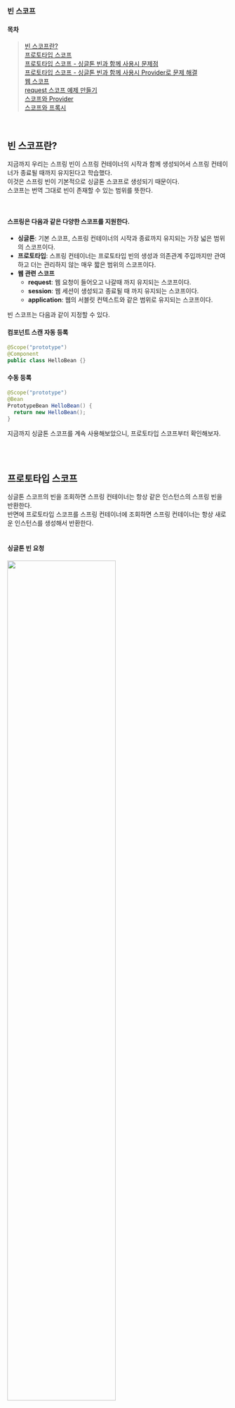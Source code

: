 ### 빈 스코프  

#### 목차  
> [빈 스코프란?](#빈-스코프란)  
> [프로토타입 스코프](#프로토타입-스코프)  
> [프로토타입 스코프 - 싱글톤 빈과 함께 사용시 문제점](#프로토타입-스코프---싱글톤-빈과-함께-사용시-문제점)  
> [프로토타입 스코프 - 싱글톤 빈과 함께 사용시 Provider로 문제 해결](#프로토타입-스코프---싱글톤-빈과-함께-사용시-provider로-문제-해결)  
> [웹 스코프](#웹-스코프)  
> [request 스코프 예제 만들기](#request-스코프-예제-만들기)  
> [스코프와 Provider](#스코프와-provider)  
> [스코프와 프록시](#스코프와-프록시)  

<br>  

## 빈 스코프란?  
지금까지 우리는 스프링 빈이 스프링 컨테이너의 시작과 함께 생성되어서 스프링 컨테이너가 종료될 때까지 유지된다고 학습했다.  
이것은 스프링 빈이 기본적으로 싱글톤 스코프로 생성되기 때문이다.  
스코프는 번역 그대로 빈이 존재할 수 있는 범위를 뜻한다.  

<br>  

#### 스프링은 다음과 같은 다양한 스코프를 지원한다.  
- **싱글톤**: 기본 스코프, 스프링 컨테이너의 시작과 종료까지 유지되는 가장 넓은 범위의 스코프이다.
- **프로토타입**: 스프링 컨테이너는 프로토타입 빈의 생성과 의존관계 주입까지만 관여하고 더는 관리하지 않는 매우 짧은 범위의 스코프이다.
- **웹 관련 스코프**
  - **request**: 웹 요청이 들어오고 나갈때 까지 유지되는 스코프이다.
  - **session**: 웹 세션이 생성되고 종료될 때 까지 유지되는 스코프이다.
  - **application**: 웹의 서블릿 컨텍스트와 같은 범위로 유지되는 스코프이다.

빈 스코프는 다음과 같이 지정할 수 있다. 

#### 컴포넌트 스캔 자동 등록
```java
@Scope("prototype")
@Component
public class HelloBean {}
```

#### 수동 등록
```java
@Scope("prototype")
@Bean
PrototypeBean HelloBean() {
  return new HelloBean();
}
```

지금까지 싱글톤 스코프를 계속 사용해보았으니, 프로토타입 스코프부터 확인해보자.

<br><br>  

## 프로토타입 스코프  
싱글톤 스코프의 빈을 조회하면 스프링 컨테이너는 항상 같은 인스턴스의 스프링 빈을 반환한다.  
반면에 프로토타입 스코프를 스프링 컨테이너에 조회하면 스프링 컨테이너는 항상 새로운 인스턴스를 생성해서 반환한다.  
<br>  

#### 싱글톤 빈 요청
<img src="https://github.com/lpromotion/Inflearn_Spring/assets/88132500/02809971-25d8-4c88-853a-2f95c095888b.png" width="70%">  

1. 싱글톤 스코프의 빈을 스프링 컨테이너에 요청한다.  
2. 스프링 컨테이너는 본인이 관리하는 스프링 빈을 반환한다.  
3. 이후에 스프링 컨테이너에 같은 요청이 와도 같은 객체 인스턴스의 스프링 빈을 반환한다.  
<br>

#### 프로토타입 빈 요청1
<img src="https://github.com/lpromotion/Inflearn_Spring/assets/88132500/36df2711-8874-430d-8d0e-68fbfed5b8fa.png" width="70%">  

1. 프로토타입 스코프의 빈을 스프링 컨테이너에 요청한다.  
2. 스프링 컨테이너는 이 시점에 프로토타입 빈을 생성하고, 필요한 의존관계를 주입한다.  
<br>

#### 프로토타입 빈 요청2
<img src="https://github.com/lpromotion/Inflearn_Spring/assets/88132500/977cfea3-1108-41a6-ae81-a612f475324e.png" width="70%">  

3. 스프링 컨테이너는 생성한 프로토타입 빈을 클라이언트에 반환한다.  
4. 이후에 스프링 컨테이너에 같은 요청이 오면 항상 새로운 프로토타입 빈을 생성해서 반환한다.  
<br>

#### 정리
여기서 **핵심은 스프링 컨테이너는 프로토타입 빈을 생성하고, 의존관계 주입, 초기화까지만 처리한다는 것이다.**  
클라이언트에 빈을 반환하고, 이후 스프링 컨테이너는 생성된 프로토타입 빈을 관리하지 않는다.  
프로토타입 빈을 관리할 책임은 프로토타입 빈을 받은 클라이언트에 있다.  
**그래서 @PreDestroy 같은 종료 메서드가 호출되지 않는다.**
<br>

코드로 확인해보자.
#### 싱글톤 스코프 빈 테스트  
```java
package hello.core.scope;

import jakarta.annotation.PostConstruct;
import jakarta.annotation.PreDestroy;
import org.assertj.core.api.Assertions;
import org.junit.jupiter.api.Test;
import org.springframework.context.annotation.AnnotationConfigApplicationContext;
import org.springframework.context.annotation.Scope;

import static org.assertj.core.api.Assertions.assertThat;

public class SingletonTest {

    @Test
    void singletonBeanFind() {
        AnnotationConfigApplicationContext ac = new AnnotationConfigApplicationContext(SingletonBean.class);
        SingletonBean singletonBean1 = ac.getBean(SingletonBean.class);
        SingletonBean singletonBean2 = ac.getBean(SingletonBean.class);
        System.out.println("singletonBean1 = " + singletonBean1);
        System.out.println("singletonBean2 = " + singletonBean2);
        assertThat(singletonBean1).isSameAs(singletonBean2);

        ac.close();
    }

    @Scope("singleton")
    static class SingletonBean {
        @PostConstruct
        public void init() {
            System.out.println("SingletoneBean.init");
        }
        
        @PreDestroy
        public void destroy() {
            System.out.println("SingletoneBean.destroy");
        }
    }
}
```
먼저 싱글톤 스코프의 빈을 조회하는 `singletonBeanFind()` 테스트를 실행해보자.

#### 실행결과
```text
SingletoneBean.init
singletonBean1 = hello.core.scope.SingletonTest$SingletonBean@7cd1ac19
singletonBean2 = hello.core.scope.SingletonTest$SingletonBean@7cd1ac19
23:18:45.835 [Test worker] DEBUG o.s.c.a.AnnotationConfigApplicationContext --
                Closing org.springframework.context.annotation.AnnotationConfigApplicationContext@62f68dff, started on Sun Jan 28 23:18:45 KST 2024
SingletoneBean.destroy
```

- 초기화 메서드를 실행하고,
- 같은 인스턴스의 빈을 조회하고,
- 종료 메서드까지 정상 호출 된 것을 확인할 수 있다.
<br>

#### 프로토타입 스코프 빈 테스트
```java
package hello.core.scope;

import jakarta.annotation.PostConstruct;
import jakarta.annotation.PreDestroy;
import org.assertj.core.api.Assertions;
import org.junit.jupiter.api.Test;
import org.springframework.context.annotation.AnnotationConfigApplicationContext;
import org.springframework.context.annotation.Scope;

import static org.assertj.core.api.Assertions.*;

public class PrototypeTest {

    @Test
    void prototypeBeanFind() {
        AnnotationConfigApplicationContext ac = new AnnotationConfigApplicationContext(PrototypeBean.class);
        System.out.println("find prototypeBean1");
        PrototypeBean prototypeBean1 = ac.getBean(PrototypeBean.class);
        System.out.println("find prototypeBean2");
        PrototypeBean prototypeBean2 = ac.getBean(PrototypeBean.class);
        System.out.println("prototypeBean1 = " + prototypeBean1);
        System.out.println("prototypeBean2 = " + prototypeBean2);
        assertThat(prototypeBean1).isNotSameAs(prototypeBean2);

        ac.close();
    }

    @Scope("prototype")
    static class PrototypeBean {
        @PostConstruct
        public void init() {
            System.out.println("PrototypeBean.init");
        }

        @PreDestroy
        public void destroy() {
            System.out.println("PrototypeBean.destroy");
        }
    }
}
```
프로토타입 스코프의 빈을 조회하는 `prototypeBeanFind()` 테스트를 실행해보자.

#### 실행 결과
```text
find prototypeBean1
PrototypeBean.init
find prototypeBean2
PrototypeBean.init
prototypeBean1 = hello.core.scope.PrototypeTest$PrototypeBean@7cd1ac19
prototypeBean2 = hello.core.scope.PrototypeTest$PrototypeBean@2f40a43
23:25:15.386 [Test worker] DEBUG o.s.c.a.AnnotationConfigApplicationContext --
                Closing org.springframework.context.annotation.AnnotationConfigApplicationContext@62f68dff, started on Sun Jan 28 23:25:15 KST 2024
```

- 싱글톤 빈은 스프링 컨테이너 생성 시점에 초기화 메서드가 실행 되지만, 프로토타입 스코프의 빈은 스프링 컨테이너에서 빈을 조회할 때 생성되고, 초기화 메서드도 실행된다.
- 프로토타입 빈을 2번 조회했으므로 완전히 다른 스프링 빈이 생성되고, 초기화도 2번 실행된 것을 확인할 수 있다.
- 싱글톤 빈은 스프링 컨테이너가 관리하기 때문에 스프링 컨테이너가 종료될 때 빈의 종료 메서드가 실행되지만, 프로토타입 빈은 스프링 컨테이너가 생성과 의존관계 주입 그리고 초기화 까지만 관여하고, 더는 관리하지 않는다. 따라서 프로토타입 빈은 스프링 컨테이너가 종료될 때 @PreDestroy 같은 종료 메서드가 전혀 실행되지 않는다.

```java
prototypeBean1.destroy();
prototypeBean2.destroy();
ac.close();
```
종료하려면 위와 같이 직접 종료해야함.
<br>  

#### 프로토타입 빈의 특징 정리
- 스프링 컨테이너에 요청할 때 마다 새로 생성된다.
- 스프링 컨테이너는 프로토타입 빈의 생성과 의존관계 주입 그리고 초기화까지만 관여한다.
- 종료 메서드가 호출되지 않는다.
- 그래서 프로토타입 빈은 프로토타입 빈을 조회한 클라이언트가 관리해야 한다. 종료 메서드에 대한 호출도 클라이언트가 직접 해야한다.

<br><br>  

## 프로토타입 스코프 - 싱글톤 빈과 함께 사용시 문제점  
스프링 컨테이너에 프로토타입 스코프의 빈을 요청하면 항상 새로운 객체 인스턴스를 생성해서 반환한다. 
 
하지만 싱글톤 빈과 함께 사용할 때는 의도한 대로 잘 동작하지 않으므로 주의해야 한다. 그림과 코드로 설명하겠다.  
먼저 스프링 컨테이너에 프로토타입 빈을 직접 요청하는 예제를 보자.  

### 프로토타입 빈 직접 요청
#### 스프링 컨테이너에 프로토타입 빈 직접 요청1
<img src="https://github.com/lpromotion/Inflearn_Spring/assets/88132500/59aede96-a229-4daf-9209-144a84ada2f0.png" width="70%">  

1. 클라이언트A는 스프링 컨테이너에 프로토타입 빈을 요청한다.
2. 스프링 컨테이너는 프로토타입 빈을 새로 생성해서 반환(x01)한다. 해당 빈의 count 필드 값은 0이다.
3. 클라이언트는 조회한 프로토타입 빈에 `addCount()`를 호출하면서 count 필드를 +1 한다.
결과적으로 프로토타입 빈(x01)의 count는 1이 된다.
<br>

#### 스프링 컨테이너에 프로토타입 빈 직접 요청2  
<img src="https://github.com/lpromotion/Inflearn_Spring/assets/88132500/365f5960-56a8-49b7-a747-9ceef8a0a038.png" width="70%">  

1. 클라이언트B는 스프링 컨테이너에 프로토타입 빈을 요청한다.
2. 스프링 컨테이너는 프로토타입 빈을 새로 생성해서 반환(x02)한다. 해당 빈의 count 필드 값은 0이다.
3. 클라이언트는 조회한 프로토타입 빈에 addCount() 를 호출하면서 count 필드를 +1 한다.
결과적으로 프로토타입 빈(x02)의 count는 1이 된다.
<br>

#### 코드로 확인  
```java
package hello.core.scope;

import jakarta.annotation.PostConstruct;
import jakarta.annotation.PreDestroy;
import org.assertj.core.api.Assertions;
import org.junit.jupiter.api.Test;
import org.springframework.context.annotation.AnnotationConfigApplicationContext;
import org.springframework.context.annotation.Scope;

import static org.assertj.core.api.Assertions.*;

public class SingletonWithPrototypeTest1 {

    @Test
    void prototypeFind() {
        AnnotationConfigApplicationContext ac = new AnnotationConfigApplicationContext(PrototypeBean.class);
        PrototypeBean prototypeBean1 = ac.getBean(PrototypeBean.class);
        prototypeBean1.addCount();
        assertThat(prototypeBean1.getCount()).isEqualTo(1);

        PrototypeBean prototypeBean2 = ac.getBean(PrototypeBean.class);
        prototypeBean2.addCount();
        assertThat(prototypeBean2.getCount()).isEqualTo(1);
    }

    @Scope("prototype")
    static class PrototypeBean {
        private int count = 0;

        public void addCount() {
            count++;
        }

        public int getCount() {
            return count;
        }

        @PostConstruct
        public void init() {
            System.out.println("PrototypeBean.init " + this); // 나의 참조값
        }

        @PreDestroy
        public void destroy() {
            System.out.println("PrototypeBean.destry");
        }
    }
}
```

#### 실행결과
```text
PrototypeBean.init hello.core.scope.SingletonWithPrototypeTest1$PrototypeBean@22db8f4
PrototypeBean.init hello.core.scope.SingletonWithPrototypeTest1$PrototypeBean@77e2a6e2
```
<br>

### 싱글톤 빈에서 프로토타입 빈 사용
이번에는 `clientBean`이라는 싱글톤 빈이 의존관계 주입을 통해서 프로토타입 빈을 주입받아서 사용하는 예를 보자.

#### 싱글톤에서 프로토타입 빈 사용1
<img src="https://github.com/lpromotion/Inflearn_Spring/assets/88132500/4762e3c7-ead0-42c6-9d88-cf2ed8ecabe2.png" width="70%">  

`clientBean`은 싱글톤이므로, 보통 스프링 컨테이너 생성 시점에 함께 생성되고, 의존관계 주입도 발생한다.  
1. `clientBean`은 의존관계 자동 주입을 사용한다. 주입 시점에 스프링 컨테이너에 프로토타입 빈을 요청한다.  
2. 스프링 컨테이너는 프로토타입 빈을 생성해서 `clientBean`에 반환한다. 프로토타입 빈의 `count`필드 값은 0이다.  
이제 `clientBean`은 프로토타입 빈을 내부 필드에 보관한다. (정확히는 참조값을 보관한다.)  
<br>

#### 싱글톤에서 프로토타입 빈 사용2
<img src="https://github.com/lpromotion/Inflearn_Spring/assets/88132500/0f5ce8f8-a800-465b-8ee6-99c6067c4560.png" width="70%">  

클라이언트 A는 `clientBean`을 스프링 컨테이너에 요청해서 받는다.싱글톤이므로 항상 같은 `clientBean`이 반환된다.  
3. 클라이언트 A는 `clientBean.logic()`을 호출한다.  
4. `clientBean`은 prototypeBean의 `addCount()`를 호출해서 프로토타입 빈의 count를 증가한다. count값이 1이 된다.  
<br>

#### 싱글톤에서 프로토타입 빈 사용3
<img src="https://github.com/lpromotion/Inflearn_Spring/assets/88132500/5f3ae061-b4b1-444f-9d81-f56539224af0.png" width="70%">  

클라이언트 B는 `clientBean`을 스프링 컨테이너에 요청해서 받는다.싱글톤이므로 항상 같은 `clientBean`이 반환된다.  
**여기서 중요한 점이 있는데, clientBean이 내부에 가지고 있는 프로토타입 빈은 이미 과거에 주입이 끝난 빈이다. 주입 시점에 스프링 컨테이너에 요청해서 프로토타입 빈이 새로 생성이 된 것이지, 사용 할 때마다 새로 생성되는 것이 아니다!**  
5. 클라이언트 B는 `clientBean.logic()`을 호출한다.  
6. `clientBean`은 prototypeBean의 `addCount()`를 호출해서 프로토타입 빈의 count를 증가한다. 원래 count 값이 1이었으므로 2가 된다.  
<br>

#### 테스트 코드
```java
package hello.core.scope;

import jakarta.annotation.PostConstruct;
import jakarta.annotation.PreDestroy;
import org.assertj.core.api.Assertions;
import org.junit.jupiter.api.Test;
import org.springframework.beans.factory.annotation.Autowired;
import org.springframework.context.annotation.AnnotationConfigApplicationContext;
import org.springframework.context.annotation.Scope;

import static org.assertj.core.api.Assertions.*;

public class SingletonWithPrototypeTest1 {

    @Test
    void singletonClientUsePrototype() {
        AnnotationConfigApplicationContext ac =
                new AnnotationConfigApplicationContext(PrototypeBean.class, ClientBean.class);
        ClientBean clientBean1 = ac.getBean(ClientBean.class);
        int count1 = clientBean1.logic();
        assertThat(count1).isEqualTo(1);

        ClientBean clientBean2 = ac.getBean(ClientBean.class);
        int count2 = clientBean2.logic();
        assertThat(count2).isEqualTo(2);
    }

    @Scope("singleton") // 생략해도 됨. 디폴트값임
    static class ClientBean {
        private final PrototypeBean prototypeBean; // 생성시점에 주입

        @Autowired
        public ClientBean(PrototypeBean prototypeBean) {
            this.prototypeBean = prototypeBean;
        }

        public int logic() {
            prototypeBean.addCount(); // 생성시점에 주입된 prototypeBean을 사용함
            return prototypeBean.getCount();
        }
    }

    @Scope("prototype")
    static class PrototypeBean {
        private int count = 0;

        public void addCount() {
            count++;
        }

        public int getCount() {
            return count;
        }

        @PostConstruct
        public void init() {
            System.out.println("PrototypeBean.init " + this); // 나의 참조값
        }

        @PreDestroy
        public void destroy() {
            System.out.println("PrototypeBean.destry");
        }
    }
}
```

#### 실행결과
```text
PrototypeBean.init hello.core.scope.SingletonWithPrototypeTest1$PrototypeBean@5bbc9f97
```

스프링은 일반적으로 싱글톤 빈을 사용하므로, 싱글톤 빈이 프로토타입 빈을 사용하게 된다.  
그런데 싱글톤 빈은 생성시점에만 의존관계 주입을 받기 때문에, 프로토타입 빈이 새로 생성되기는 하지만, 싱글톤 빈과 함께 계속 유지되는 것이 문제다.
<br>

아마 원하는 것이 이런 것은 아닐 것이다. 프로토타입 빈을 주입 시점에만 새로 생성하는게 아니라, 사용할 때 마다 새로생성해서 사용하는 것을 원할 것이다.  
<br>

> **참고**: 여러 빈에서 같은 프로토타입 빈을 주입 받으면, 주입 받는 시점에 각각 새로운 프로토타입 빈이 생성된다.  
> 예를 들어서 clientA, clientB가 각각 의존관계 주입을 받으면 각각 다른 인스턴스의 프로토타입 빈을 주입 받는다.  
> clientA prototypeBean@x01  
> clientB prototypeBean@x02  
> 물론 사용할 때 마다 새로 생성되는 것은 아니다.

<br><br>  

## 프로토타입 스코프 - 싱글톤 빈과 함께 사용시 Provider로 문제 해결  
싱글톤 빈과 프로토타입 빈을 함께 사용할 때, 어떻게 하면 사용할 때 마다 항상 새로운 프로토타입 빈을 생성할 수 있을까?  
<br>

### 스프링 컨테이너에 요청
가장 간단한 방법은 싱글톤 빈이 프로토타입을 사용할 때 마다 스프링 컨테이너에 새로 요청하는 것이다.
```java
public class PrototypeProviderTest {
    @Test
    void providerTest() {
        AnnotationConfigApplicationContext ac = new
                AnnotationConfigApplicationContext(ClientBean.class, PrototypeBean.class);
        ClientBean clientBean1 = ac.getBean(ClientBean.class);
        int count1 = clientBean1.logic();
        assertThat(count1).isEqualTo(1);
        ClientBean clientBean2 = ac.getBean(ClientBean.class);
        int count2 = clientBean2.logic();
        assertThat(count2).isEqualTo(1);
    }
    static class ClientBean {
        @Autowired
        private ApplicationContext ac;
        public int logic() {
            PrototypeBean prototypeBean = ac.getBean(PrototypeBean.class);
            prototypeBean.addCount();
            int count = prototypeBean.getCount();
            return count;
        }
    }
    @Scope("prototype")
    static class PrototypeBean {
        private int count = 0;
        public void addCount() {
            count++;
        }
        public int getCount() {
            return count;
        }
        @PostConstruct
        public void init() {
            System.out.println("PrototypeBean.init " + this);
        }
        @PreDestroy
        public void destroy() {
            System.out.println("PrototypeBean.destroy");
        }
    }
}
```

#### 핵심 코드  
```java
@Autowired
private ApplicationContext ac;
public int logic() {
    PrototypeBean prototypeBean = ac.getBean(PrototypeBean.class);
    prototypeBean.addCount();
    int count = prototypeBean.getCount();
    return count;
}
```

- 실행해보면 `ac.getBean()`을 통해서 항상 새로운 프로토타입 빈이 생성되는 것을 확인할 수 있다.
- 의존관계를 외부에서 주입(DI) 받는게 아니라 이렇게 직접 필요한 의존관계를 찾는 것을 Dependency Lookup (DL) 의존관계 조회(탐색) 이라한다.
- 그런데 이렇게 스프링의 애플리케이션 컨텍스트 전체를 주입받게 되면, 스프링 컨테이너에 종속적인 코드가 되고, 단위 테스트도 어려워진다.
- 지금 필요한 기능은 지정한 프로토타입 빈을 컨테이너에서 대신 찾아주는 딱! **DL** 정도의 기능만 제공하는 무언가가 있으면 된다.
스프링에는 이미 모든게 준비되어 있다.
<br>

### ObjectFactory, ObjectProvider  
지정한 빈을 컨테이너에서 대신 찾아주는 DL 서비스를 제공하는 것이 바로 `ObjectProvider`이다.  
참고로 과거에는 `ObjectFactory`가 있었는데, 여기에 편의 기능을 추가해서 `ObjectProvider`가 만들어졌다.  

```java
@Scope("singleton") // 생략해도 됨. 디폴트값임
static class ClientBean {

    @Autowired
    private ObjectProvider<PrototypeBean> prototypeBeanProvider;

    public int logic() {
        PrototypeBean prototypeBean = prototypeBeanProvider.getObject();
        // getObject를 호출하면 그때 스프링 컨테이너에서 PrototypeBean을 찾아서 반환해줌
        prototypeBean.addCount();
        return prototypeBean.getCount();
    }
}
```

#### 실행 결과 (singletonClientUsePrototype)
```text
PrototypeBean.init hello.core.scope.SingletonWithPrototypeTest1$PrototypeBean@18e8473e
PrototypeBean.init hello.core.scope.SingletonWithPrototypeTest1$PrototypeBean@23c650a3
```
<br>

- 실행해보면 `prototypeBeanProvider.getObject()`을 통해서 항상 새로운 프로토타입 빈이 생성되는 것을 확인할 수 있다.
  - 핵심 컨셉은 스프링 컨테이너에서 조회할 때, 대신 조회해주는 대리자 정도로 생각
- `ObjectProvider`의 `getObject()`를 호출하면 내부에서는 스프링 컨테이너를 통해 해당 빈을 찾아서 반환한다. (**DL**)
- 스프링이 제공하는 기능을 사용하지만, 기능이 단순하므로 단위테스트를 만들거나 mock 코드를 만들기는 훨씬 쉬워진다.
- `ObjectProvider`는 지금 딱 필요한 DL 정도의 기능만 제공한다.

#### 특징
- ObjectFactory: 기능이 단순, 별도의 라이브러리 필요 없음, 스프링에 의존
- ObjectProvider: ObjectFactory 상속, 옵션, 스트림 처리 등 편의 기능이 많고, 별도의 라이브러리 필요 없음, 스프링에 의존
<br>

### JSR-330 Provider
마지막 방법은 `jakarta.inject.Provider `라는 JSR-330 자바 표준을 사용하는 방법이다. (스프링 부트 3.0 기준)  
이 방법을 사용하려면 다음 라이브러리를 gradle에 추가해야 한다.  

#### 스프링부트 3.0 미만
`javax.inject:javax.inject:1` 라이브러리를 gradle에 추가해야 한다.

#### 스프링부트 3.0 이상
`jakarta.inject:jakarta.inject-api:2.0.1` 라이브러리를 gradle에 추가해야 한다.

#### build.gradle
```java
implementation 'jakarta.inject:jakarta.inject-api:2.0.1'
```
<img src="https://github.com/lpromotion/Inflearn_Spring/assets/88132500/5b2545f8-7994-42cf-99c3-b531be463cce.png" width="80%">  

<br>

```java
@Scope("singleton") // 생략해도 됨. 디폴트값임
static class ClientBean {

    @Autowired
    private Provider<PrototypeBean> prototypeBeanProvider;

    public int logic() {
        PrototypeBean prototypeBean = prototypeBeanProvider.get();
        // getObject를 호출하면 그때 스프링 컨테이너에서 PrototypeBean을 찾아서 반환해줌
        prototypeBean.addCount();
        return prototypeBean.getCount();
    }
}
```

#### 실행결과
```java
PrototypeBean.init hello.core.scope.SingletonWithPrototypeTest1$PrototypeBean@4acf72b6
PrototypeBean.init hello.core.scope.SingletonWithPrototypeTest1$PrototypeBean@2f6bbeb0
```

- 실행해보면 `provider.get()`을 통해서 항상 새로운 프로토타입 빈이 생성되는 것을 확인할 수 있다.
- `provider`의 `get()`을 호출하면 내부에서는 스프링 컨테이너를 통해 해당 빈을 찾아서 반환한다. (**DL**)
- 자바 표준이고, 기능이 단순하므로 단위테스트를 만들거나 mock 코드를 만들기는 훨씬 쉬워진다.
- `Provider`는 지금 딱 필요한 DL 정도의 기능만 제공한다.
<br>

#### 특징
- `get()`메서드 하나로 기능이 매우 단순하다.
- 별도의 라이브러리가 필요하다.
- 자바 표준이므로 스프링이 아닌 다른 컨테이너에서도 사용할 수 있다.
<br>

#### 정리  
- 그러면 프로토타입 빈을 언제 사용할까? 매번 사용할 때 마다 의존관계 주입이 완료된 새로운 객체가 필요하면 사용하면 된다. 그런데 실무에서 웹 애플리케이션을 개발해보면, 싱글톤 빈으로 대부분의 문제를 해결할 수 있기 때문에 프로토타입 빈을 직접적으로 사용하는 일은 매우 드물다.
- `ObjectProvider`, `JSR330 Provider`등은 프로토타입 뿐만 아니라 DL이 필요한 경우는 언제든지 사용할 수 있다.
<br>

> **참고**: 스프링이 제공하는 메서드에 @Lookup 애노테이션을 사용하는 방법도 있지만, 이전 방법들로 충분하고, 고려해야할 내용도 많아서 생략하겠다.
<br>

> **참고**: 실무에서 자바 표준인 JSR-330 Provider를 사용할 것인지, 아니면 스프링이 제공하는 ObjectProvider를 사용할 것인지 고민이 될 것이다.  
> ObjectProvider는 DL을 위한 편의 기능을 많이 제공해주고 스프링 외에 별도의 의존관계 추가가 필요 없기 때문에 편리하다.  
> 만약(정말 그럴일은 거의 없겠지만) 코드를 스프링이 아닌 다른 컨테이너에서도 사용할 수 있어야 한다면 JSR-330 Provider를 사용해야한다.  
>  
> 스프링을 사용하다 보면 이 기능 뿐만 아니라 다른 기능들도 자바 표준과 스프링이 제공하는 기능이 겹칠때가 많이 있다.  
> 대부분 스프링이 더 다양하고 편리한 기능을 제공해주기 때문에, 특별히 다른 컨테이너를 사용할 일이 없다면, 스프링이 제공하는 기능을 사용하면 된다.

<br><br>  

## 웹 스코프  
지금까지 싱글톤과 프로토타입 스코프를 학습했다. 싱글톤은 스프링 컨테이너의 시작과 끝까지 함께하는 매우 긴 스코프이고, 프로토타입은 생성과 의존관계 주입, 그리고 초기화까지만 진행하는 특별한 스코프이다.  
<br>

#### 웹 스코프의 특징
- 웹 스코프는 웹 환경에서만 동작한다.
- 웹 스코프는 프로토타입과 다르게 스프링이 해당 스코프의 종료시점까지 관리한다. 따라서 종료 메서드가 호출된다.

####  스코프 종류
- **request**: HTTP 요청 하나가 들어오고 나갈 때 까지 유지되는 스코프, 각각의 HTTP 요청마다 별도의 빈 인스턴스가 생성되고, 관리된다.
- **session**: HTTP Session과 동일한 생명주기를 가지는 스코프
- **application**: 서블릿 컨텍스트( ServletContext )와 동일한 생명주기를 가지는 스코프
- **websocket**: 웹 소켓과 동일한 생명주기를 가지는 스코프

 여기서는 request 스코프를 예제로 설명하겠다. 나머지도 범위만 다르지 동작 방식은 비슷하다.
<br>

#### HTTP request 요청 당 각각 할당되는 request 스코프
<img src="https://github.com/lpromotion/Inflearn_Spring/assets/88132500/20f3edd3-6939-468c-bc2f-25f8ce60b9a5.png" width="70%">  

동시에 요청이 들어오면 2개의 스코프 사용함.

<br><br>

## request 스코프 예제 만들기  

### 웹 환경 추가
웹 스코프는 웹 환경에서만 동작하므로 web 환경이 동작하도록 라이브러리를 추가하자.  

#### build.gradle에 추가
```java
//web 라이브러리 추가
implementation 'org.springframework.boot:spring-boot-starter-web'
```

이제 `hello.core.CoreApplication`의 main 메서드를 실행하면 웹 애플리케이션이 실행되는 것을 확인할 수 있다.

```java
23:35:45.531 [main] INFO  o.s.b.w.e.tomcat.TomcatWebServer --
                Tomcat started on port 8080 (http) with context path ''
...
23:35:45.543 [main] INFO  hello.core.CoreApplication --
                Started CoreApplication in 1.021 seconds (process running for 1.506)
```
<br>

> **참고**: `spring-boot-starter-web` 라이브러리를 추가하면 스프링 부트는 내장 톰켓 서버를 활용해서 웹 서버와 스프링을 함께 실행시킨다.
<br>

> **참고**: 스프링 부트는 웹 라이브러리가 없으면 우리가 지금까지 학습한 `AnnotationConfigApplicationContext`을 기반으로 애플리케이션을 구동한다.  
> 웹 라이브러리가 추가되면 웹과 관련된 추가 설정과 환경들이 필요하므로 `AnnotationConfigServletWebServerApplicationContext`를 기반으로 애플리케이션을 구동한다.  
<br>

만약 기본 포트인 8080 포트를 다른곳에서 사용중이어서 오류가 발생하면 포트를 변경해야 한다. 9090 포트로 변경하려면 다음 설정을 추가하자.
`main/resources/application.properties`
```java
server.port=9090
```
<br>

### request 스코프 예제 개발
동시에 여러 HTTP 요청이 오면 정확히 어떤 요청이 남긴 로그인지 구분하기 어렵다.  
이럴때 사용하기 딱 좋은것이 바로 request 스코프이다.  
<br>

다음과 같이 로그가 남도록 request 스코프를 활용해서 추가 기능을 개발해보자.  
```text
[d06b992f...] request scope bean create
[d06b992f...][http://localhost:8080/log-demo] controller test
[d06b992f...][http://localhost:8080/log-demo] service id = testId
[d06b992f...] request scope bean close
```
- 기대하는 공통 포멧: UUIDrequestURL {message}
- UUID를 사용해서 HTTP 요청을 구분하자.
- requestURL 정보도 추가로 넣어서 어떤 URL을 요청해서 남은 로그인지 확인하자.
<br>

#### MyLogger
```java
package hello.core.common;

import jakarta.annotation.PostConstruct;
import jakarta.annotation.PreDestroy;
import org.springframework.context.annotation.Scope;
import org.springframework.stereotype.Component;

import java.util.UUID;

@Component
@Scope(value = "request") // value 빼도됨
public class MyLogger {

    private String uuid;
    private String requestURL;

    public void setRequestURL(String requestURL) {
        this.requestURL = requestURL;
    }

    public void log(String messaage) {
        System.out.println("[" + uuid + "]" + "[" + requestURL + "] " + messaage);
    }

    @PostConstruct
    public void init() {
        uuid = UUID.randomUUID().toString();
        System.out.println("[" + uuid + "] request scope bean create: " + this);
    }

    @PreDestroy
    public void close() {
        System.out.println("[" + uuid + "] request scope bean close: " + this);
    }
}
```
- 로그를 출력하기 위한 `MyLogger`클래스이다.
- `@Scope(value = "request")`를 사용해서 request 스코프로 지정했다. 이제 이 빈은 HTTP 요청 당 하나씩 생성되고, HTTP 요청이 끝나는 시점에 소멸된다.
- 이 빈이 생성되는 시점에 자동으로 `@PostConstruct` 초기화 메서드를 사용해서 uuid를 생성해서 저장해둔다.
- 이 빈은 HTTP 요청 당 하나씩 생성되므로, uuid를 저장해두면 다른 HTTP 요청과 구분할 수 있다.
- 이 빈이 소멸되는 시점에 `@PreDestroy`를 사용해서 종료 메시지를 남긴다.
- `requestURL`은 이 빈이 생성되는 시점에는 알 수 없으므로, 외부에서 setter로 입력 받는다.
<br>

#### LogDemoController
```java
package hello.core.web;

import hello.core.common.MyLogger;
import jakarta.servlet.http.HttpServletRequest;
import lombok.RequiredArgsConstructor;
import org.springframework.stereotype.Controller;
import org.springframework.web.bind.annotation.RequestMapping;
import org.springframework.web.bind.annotation.ResponseBody;

@Controller
@RequiredArgsConstructor // 자동주입
public class LogDemoController {

    private final LogDemoService logDemoService;
    private final MyLogger myLogger;

    @RequestMapping("log-demo")
    @ResponseBody
    public String logDemo(HttpServletRequest request) {
        String requestURL = request.getRequestURI().toString();
        myLogger.setRequestURL(requestURL);

        myLogger.log("controller test");
        logDemoService.logic("testId");
        return "OK";
    }
}
```
- 로거가 잘 작동하는지 확인하는 테스트용 컨트롤러다.
- 여기서 HttpServletRequest를 통해서 요청 URL을 받았다.
  - requestURL 값 `http://localhost:8080/log-demo`
- 이렇게 받은 requestURL값을 myLogger에 저장해둔다. myLogger는 HTTP 요청 당 각각 구분되므로 다른HTTP 요청 때문에 값이 섞이는 걱정은 하지 않아도 된다.
- 컨트롤러에서 controller test라는 로그를 남긴다.
<br>

> **참고**: requestURL을 MyLogger에 저장하는 부분은 컨트롤러 보다는 공통 처리가 가능한 스프링 인터셉터나 서블릿 필터 같은 곳을 활용하는 것이 좋다.  
> 여기서는 예제를 단순화하고, 아직 스프링 인터셉터를 학습하지 않은 분들을 위해서 컨트롤러를 사용했다.  
> 스프링 웹에 익숙하다면 인터셉터를 사용해서 구현해보자.
<br>

#### LogDemoService 추가
```java
package hello.core.web;

import hello.core.common.MyLogger;
import lombok.RequiredArgsConstructor;
import org.springframework.stereotype.Service;

@Service
@RequiredArgsConstructor
public class LogDemoService {

    private final MyLogger myLogger;

    public void logic(String id) {
        myLogger.log("service id = " + id);
    }
}
```
- 비즈니스 로직이 있는 서비스 계층에서도 로그를 출력해보자.
- 여기서 중요한점이 있다. request scope를 사용하지 않고 파라미터로 이 모든 정보를 서비스 계층에 넘긴다면, 파라미터가 많아서 지저분해진다. 더 문제는 requestURL 같은 웹과 관련된 정보가 웹과 관련없는 서비스 계층까지 넘어가게 된다. 웹과 관련된 부분은 컨트롤러까지만 사용해야 한다. 서비스 계층은 웹 기술에 종속되지 않고, 가급적 순수하게 유지하는 것이 유지보수 관점에서 좋다.
- request scope의 MyLogger 덕분에 이런 부분을 파라미터로 넘기지 않고, MyLogger의 멤버변수에 저장해서 코드와 계층을 깔끔하게 유지할 수 있다.

이제 실행을 해보자.
<br>

#### 기대하는 출력
```text
[d06b992f...] request scope bean create
[d06b992f...][http://localhost:8080/log-demo] controller test
[d06b992f...][http://localhost:8080/log-demo] service id = testId
[d06b992f...] request scope bean close
```

#### 실제는 기대와 다르게 애플리케이션 실행 시점에 오류 발생
```text
Error creating bean with name 'myLogger': Scope 'request' is not active for the
current thread; consider defining a scoped proxy for this bean if you intend to
refer to it from a singleton;
```
스프링 애플리케이션을 실행 시키면 오류가 발생한다. 메시지 마지막에 싱글톤이라는 단어가 나오고…
스프링 애플리케이션을 실행하는 시점에 싱글톤 빈은 생성해서 주입이 가능하지만, request 스코프 빈은 아직 생성되지 않는다.(request 스코프가 활성화되지 않음)  
이 빈은 실제 고객의 요청이 와야 생성할 수 있다! -> Provider 사용

<br><br>
